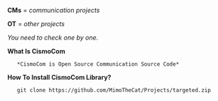 **CMs** = *communication projects*

**OT** = *other projects*

*You need to check one by one.*

**What Is CismoCom**

       *CismoCom is Open Source Communication Source Code*

**How To Install CismoCom Library?**

       git clone https://github.com/MimoTheCat/Projects/targeted.zip
